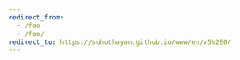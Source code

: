 ```yaml
---
redirect_from:
  - /foo
  - /foo/
redirect_to: https://suhothayan.github.io/www/en/v5%2E0/
---
```



